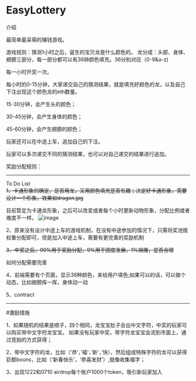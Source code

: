 # EasyLottery

介绍  

最简单最呆萌的赚钱游戏。

游戏规则：猜测1小时之后，诞生的宝贝龙是什么颜色的。
龙分成：头部、身体、翅膀三部分，每一部分都可以有36钟颜色填充。36分别对应（0-9&a-z)

每一小时开奖一次。

每小时的0-15分钟，大家递交自己的猜测结果，就是填充好颜色的龙，以及自己下注出现这个颜色龙的eth数量。  

15-30分钟，会产生头的颜色；  

30-45分钟，会产生身体的颜色；  

45-60分钟，会产生翅膀的颜色；  

玩家还可以在中途上车，追加自己的下注。  

玩家可以多次递交不同的猜测结果，也可以对自己递交的结果进行追加。  

奖励分配规则：  



***
To Do List  
~~1、卡通形象的确定，是否用龙，采用颜色填充是否有趣；决定好卡通形象，需要设计一个形象。效果如dragon.jpg~~  

目前暂定为卡通龙形象，之后可以改变或者每个小时更新动物形象，分配比例或者难度不一样。
![image](https://i.pinimg.com/236x/f2/fb/d8/f2fbd8e607a19ecc3db708c779370a94--little-dragon-baby-dragon.jpg)

2、原来没有设计中途上车的游戏机制，在没有中途参加的情况下，只需将奖池按权重分配即可，但是加入中途上车，需要有更完善的奖励机制  

~~3、中奖之后，90%用于奖励分配，9%用于团度发展，1%捐赠，是否合理~~  

如何分配需要完善

4、前端需要有个页面，显示36种颜色，来给用户填色;如果可以的话，可以做个动态，比如翅膀挥一挥，身体动一动

5、contract

***
#激励措施  

1、如果随机的结果是顺子，四个相同，龙宝宝肚子会出中文字符，中奖的玩家可以购买带中文字符龙宝宝。 如果没有玩家中奖，带字符龙宝宝会流到市面上，通过竞拍的方式获得；

2、带中文字符的龙，比如（’恭‘，’福‘，’新‘，’快），然后组成特殊字符的龙可以获得巨额bouns，比如（‘新春快乐’，‘恭喜发财’）,就像收集福字；  

3、出现1222和0710 airdrop每个账户1000个token，吸引新玩家加入
